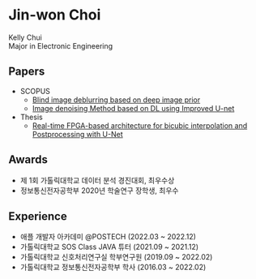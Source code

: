 # Jin-won Choi
Kelly Chui  
Major in Electronic Engineering

## Papers

- SCOPUS
  - [Blind image deblurring based on deep image prior](https://paper.cricit.kr/user/listview/ieie2018/cart_rdoc.asp?URL=files/filename%3Fnum%3D412820%26db%3DRD_R&dn=412820&db=RD_R&usernum=0&seid=)  
  - [Image denoising Method based on DL using Improved U-net](https://paper.cricit.kr/user/listview/ieie2018/cart_rdoc.asp?URL=files/ieietspc_202108_001.pdf%3Fnum%3D408033%26db%3DRD_R&dn=408033&db=RD_R&usernum=0&seid=)
 - Thesis
    - [Real-time FPGA-based architecture for bicubic interpolation and Postprocessing with U-Net](https://drive.google.com/file/d/1tuHRSTJKhSXRtWT7QugGLygaAHf6IuwN/view)

## Awards
- 제 1회 가톨릭대학교 데이터 분석 경진대회, 최우수상
- 정보통신전자공학부 2020년 학술연구 장학생, 최우수

## Experience

- 애플 개발자 아카데미 @POSTECH (2022.03 ~ 2022.12)
- 가톨릭대학교 SOS Class JAVA 튜터 (2021.09 ~ 2021.12)
- 가톨릭대학교 신호처리연구실 학부연구원 (2019.09 ~ 2022.02)
- 가톨릭대학교 정보통신전자공학부 학사 (2016.03 ~ 2022.02)

<!---
Kelly-Chui/Kelly-Chui is a ✨ special ✨ repository because its `README.md` (this file) appears on your GitHub profile.
You can click the Preview link to take a look at your changes.
--->


